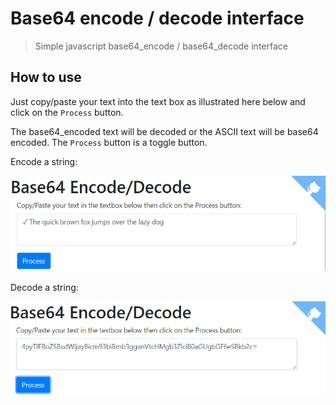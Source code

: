 # Base64 encode / decode interface

> Simple javascript base64_encode / base64_decode interface

## How to use

Just copy/paste your text into the text box as illustrated here below and click on the `Process` button.

The base64_encoded text will be decoded or the ASCII text will be base64 encoded. The `Process` button is a toggle button.

Encode a string:

![Encode](images/base64_encode.png)

Decode a string:

![Decode](images/base64_decode.png)
